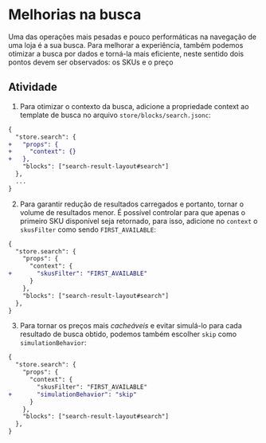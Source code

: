 # Melhorias na busca

Uma das operações mais pesadas e pouco performáticas na navegação de uma loja é a sua busca. Para melhorar a experiência, também podemos otimizar a busca por dados e torná-la mais eficiente, neste sentido dois pontos devem ser observados: os SKUs e o preço

## Atividade

1. Para otimizar o contexto da busca, adicione a propriedade context ao template de busca no arquivo `store/blocks/search.jsonc`: 

```diff
{
  "store.search": {
+   "props": {
+     "context": {}
+   },
    "blocks": ["search-result-layout#search"]
  },
  ...
}
```

2. Para garantir redução de resultados carregados e portanto, tornar o volume de resultados menor. É possível controlar para que apenas o primeiro SKU disponível seja retornado, para isso, adicione no `context` o `skusFilter` como sendo `FIRST_AVAILABLE`: 

```diff
{
  "store.search": {
    "props": {
      "context": {
+       "skusFilter": "FIRST_AVAILABLE"
      }
    },
    "blocks": ["search-result-layout#search"]
  },
}
```

3. Para tornar os preços mais _cacheáveis_ e evitar simulá-lo para cada resultado de busca obtido, podemos também escolher `skip` como `simulationBehavior`: 

```diff
{
  "store.search": {
    "props": {
      "context": {
        "skusFilter": "FIRST_AVAILABLE"
+       "simulationBehavior": "skip" 
      }
    },
    "blocks": ["search-result-layout#search"]
  },
}
```
